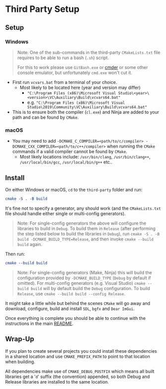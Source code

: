 # Third Party Setup

## Setup

### Windows

> Note: One of the sub-commands in the third-party `CMakeLists.txt` file requires to be able to run a bash (`.sh`) script.
>
>For this to work please use `GitBash.exe` or [cmder](https://cmder.net/) or some other console emulator, but unfortunately `cmd.exe` won't cut it.

- First run `vcvars.bat` from a terminal of your choice.
  - Most likely to be located here (year and version may differ)
    - `"C:\Program Files (x86)\Microsoft Visual Studio\<year>\<version>\VC\Auxiliary\Build\vcvars64.bat"`
    - e.g. `"C:\Program Files (x86)\Microsoft Visual Studio\2019\Community\VC\Auxiliary\Build\vcvars64.bat"`
- This is to ensure both the compiler (`cl.exe`) and Ninja are added to your path and can be found by `CMake`.

### macOS

- You may need to add `-DCMAKE_C_COMPILER=<path/to/c/compiler> -DCMAKE_CXX_COMPILER=<path/to/c++/compiler>` when running the `CMake` commands if a valid compiler cannot be found by `CMake`.
  - Most likely locations include: `/usr/bin/clang`, `/usr/bin/clang++`, `/usr/local/bin/gcc`, `/usr/local/bin/g++` etc..

## Install

On either Windows or macOS, `cd` to the `third-party` folder and run:

```cmake
cmake -S . -B build
```

It's fine not to specify a generator, any should work (and the `CMakeLists.txt` file should handle either single or multi-config generators).

> Note: For single-config generators the above will configure the libraries to build in `Debug`. To build them in `Release` (after performing the step listed below to build the libraries in `Debug`), run `cmake -S . -B build -DCMAKE_BUILD_TYPE=Release`, and then invoke `cmake --build build` again.

Then run:

```cmake
cmake --build build
```

> Note: For single-config generators (Make, Ninja) this will build the configuration provided by `-DCMAKE_BUILD_TYPE` (`Debug` by default if omitted). For multi-config generators (e.g. Visual Studio) `cmake --build build` will by default build the `Debug` configuration. To build `Release`, use `cmake --build build --config Release`.

It might take a little while but behind the scenes `CMake` will go away and download, configure, build and install `SDL`, `bgfx` and `Dear ImGui`.

Once everything is complete you should be able to continue with the instructions in the main [README](README.md).

## Wrap-Up

If you plan to create several projects you could install these dependencies in a shared location and use `CMAKE_PREFIX_PATH` to point to that location when building.

All dependencies make use of `CMAKE_DEBUG_POSTFIX` which means all built libraries get a '`d`' suffix (the convention) appended, so both Debug and Release libraries are installed to the same location.
